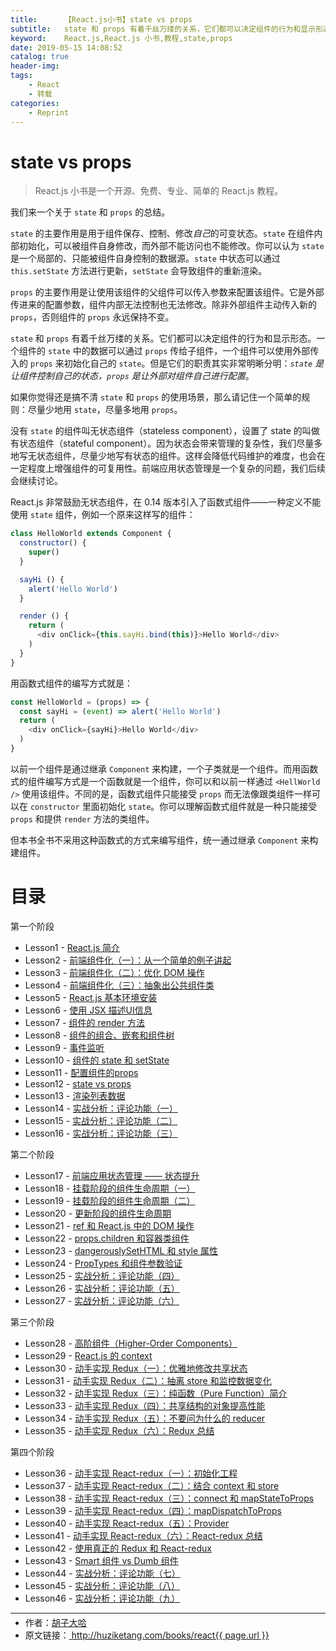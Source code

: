 ```yaml
---
title:      【React.js小书】state vs props
subtitle:   state 和 props 有着千丝万缕的关系，它们都可以决定组件的行为和显示形态。本文介绍 React.js 中对 state 和 props 的总结。
keyword:    React.js,React.js 小书,教程,state,props
date: 2019-05-15 14:08:52
catalog: true
header-img:
tags:
    - React
    - 转载
categories: 
    - Reprint
---
```


# state vs props

> React.js 小书是一个开源、免费、专业、简单的 React.js 教程。

我们来一个关于 `state` 和 `props` 的总结。

`state` 的主要作用是用于组件保存、控制、修改*自己*的可变状态。`state` 在组件内部初始化，可以被组件自身修改，而外部不能访问也不能修改。你可以认为 `state` 是一个局部的、只能被组件自身控制的数据源。`state` 中状态可以通过 `this.setState` 方法进行更新，`setState` 会导致组件的重新渲染。

`props` 的主要作用是让使用该组件的父组件可以传入参数来配置该组件。它是外部传进来的配置参数，组件内部无法控制也无法修改。除非外部组件主动传入新的 `props`，否则组件的 `props` 永远保持不变。

`state` 和 `props` 有着千丝万缕的关系。它们都可以决定组件的行为和显示形态。一个组件的 `state` 中的数据可以通过 `props` 传给子组件，一个组件可以使用外部传入的 `props` 来初始化自己的 `state`。但是它们的职责其实非常明晰分明：*`state` 是让组件控制自己的状态，`props` 是让外部对组件自己进行配置*。

如果你觉得还是搞不清 `state` 和 `props` 的使用场景，那么请记住一个简单的规则：尽量少地用 `state`，尽量多地用 `props`。

没有 `state` 的组件叫无状态组件（stateless component），设置了 state 的叫做有状态组件（stateful component）。因为状态会带来管理的复杂性，我们尽量多地写无状态组件，尽量少地写有状态的组件。这样会降低代码维护的难度，也会在一定程度上增强组件的可复用性。前端应用状态管理是一个复杂的问题，我们后续会继续讨论。

React.js 非常鼓励无状态组件，在 0.14 版本引入了函数式组件——一种定义不能使用 `state` 组件，例如一个原来这样写的组件：

```javascript
class HelloWorld extends Component {
  constructor() {
    super()
  }

  sayHi () {
    alert('Hello World')
  }

  render () {
    return (
      <div onClick={this.sayHi.bind(this)}>Hello World</div>
    )
  }
}
```

用函数式组件的编写方式就是：

```javascript
const HelloWorld = (props) => {
  const sayHi = (event) => alert('Hello World')
  return (
    <div onClick={sayHi}>Hello World</div>
  )
}
```

以前一个组件是通过继承 `Component` 来构建，一个子类就是一个组件。而用函数式的组件编写方式是一个函数就是一个组件，你可以和以前一样通过 `<HellWorld />` 使用该组件。不同的是，函数式组件只能接受 `props` 而无法像跟类组件一样可以在 `constructor` 里面初始化 `state`。你可以理解函数式组件就是一种只能接受 `props` 和提供 `render` 方法的类组件。

但本书全书不采用这种函数式的方式来编写组件，统一通过继承 `Component` 来构建组件。

# 目录

第一个阶段

- Lesson1 - [React.js 简介][1]
- Lesson2 - [前端组件化（一）：从一个简单的例子讲起][2]
- Lesson3 - [前端组件化（二）：优化 DOM 操作][3]
- Lesson4 - [前端组件化（三）：抽象出公共组件类][4]
- Lesson5 - [React.js 基本环境安装][5]
- Lesson6 - [使用 JSX 描述UI信息][6]
- Lesson7 - [组件的 render 方法][7]
- Lesson8 - [组件的组合、嵌套和组件树][8]
- Lesson9 - [事件监听][9]
- Lesson10 - [组件的 state 和 setState][10]
- Lesson11 - [配置组件的props][11]
- Lesson12 - [state vs props][12]
- Lesson13 - [渲染列表数据][13]
- Lesson14 - [实战分析：评论功能（一）][14]
- Lesson15 - [实战分析：评论功能（二）][15]
- Lesson16 - [实战分析：评论功能（三）][16]

第二个阶段

- Lesson17 - [前端应用状态管理 —— 状态提升][17]
- Lesson18 - [挂载阶段的组件生命周期（一）][18]
- Lesson19 - [挂载阶段的组件生命周期（二）][19]
- Lesson20 - [更新阶段的组件生命周期][20]
- Lesson21 - [ref 和 React.js 中的 DOM 操作][21]
- Lesson22 - [props.children 和容器类组件][22]
- Lesson23 - [dangerouslySetHTML 和 style 属性][23]
- Lesson24 - [PropTypes 和组件参数验证][24]
- Lesson25 - [实战分析：评论功能（四）][25]
- Lesson26 - [实战分析：评论功能（五）][26]
- Lesson27 - [实战分析：评论功能（六）][27]

第三个阶段

- Lesson28 - [高阶组件（Higher-Order Components）][28]
- Lesson29 - [React.js 的 context][29]
- Lesson30 - [动手实现 Redux（一）：优雅地修改共享状态][30]
- Lesson31 - [动手实现 Redux（二）：抽离 store 和监控数据变化][31]
- Lesson32 - [动手实现 Redux（三）：纯函数（Pure Function）简介][32]
- Lesson33 - [动手实现 Redux（四）：共享结构的对象提高性能][33]
- Lesson34 - [动手实现 Redux（五）：不要问为什么的 reducer][34]
- Lesson35 - [动手实现 Redux（六）：Redux 总结][35]

第四个阶段  

- Lesson36 - [动手实现 React-redux（一）：初始化工程][36]
- Lesson37 - [动手实现 React-redux（二）：结合 context 和 store][37]
- Lesson38 - [动手实现 React-redux（三）：connect 和 mapStateToProps][38]
- Lesson39 - [动手实现 React-redux（四）：mapDispatchToProps][39]
- Lesson40 - [动手实现 React-redux（五）：Provider][40]
- Lesson41 - [动手实现 React-redux（六）：React-redux 总结][41]
- Lesson42 - [使用真正的 Redux 和 React-redux][42]
- Lesson43 - [Smart 组件 vs Dumb 组件][43]
- Lesson44 - [实战分析：评论功能（七）][44]
- Lesson45 - [实战分析：评论功能（八）][45]
- Lesson46 - [实战分析：评论功能（九）][46]

[1]: https://fangzhioo.github.io/reprint/ReactBooks/post-1/
[2]: https://fangzhioo.github.io/reprint/ReactBooks/post-2/
[3]: https://fangzhioo.github.io/reprint/ReactBooks/post-3/
[4]: https://fangzhioo.github.io/reprint/ReactBooks/post-4/
[5]: https://fangzhioo.github.io/reprint/ReactBooks/post-5/
[6]: https://fangzhioo.github.io/reprint/ReactBooks/post-6/
[7]: https://fangzhioo.github.io/reprint/ReactBooks/post-7/
[8]: https://fangzhioo.github.io/reprint/ReactBooks/post-8/
[9]: https://fangzhioo.github.io/reprint/ReactBooks/post-9/
[10]: https://fangzhioo.github.io/reprint/ReactBooks/post-10/
[11]: https://fangzhioo.github.io/reprint/ReactBooks/post-11/
[12]: https://fangzhioo.github.io/reprint/ReactBooks/post-12/
[13]: https://fangzhioo.github.io/reprint/ReactBooks/post-13/
[14]: https://fangzhioo.github.io/reprint/ReactBooks/post-14/
[15]: https://fangzhioo.github.io/reprint/ReactBooks/post-15/
[16]: https://fangzhioo.github.io/reprint/ReactBooks/post-16/
[17]: https://fangzhioo.github.io/reprint/ReactBooks/post-17/
[18]: https://fangzhioo.github.io/reprint/ReactBooks/post-18/
[19]: https://fangzhioo.github.io/reprint/ReactBooks/post-19/
[20]: https://fangzhioo.github.io/reprint/ReactBooks/post-20/
[21]: https://fangzhioo.github.io/reprint/ReactBooks/post-21/
[22]: https://fangzhioo.github.io/reprint/ReactBooks/post-22/
[23]: https://fangzhioo.github.io/reprint/ReactBooks/post-23/
[24]: https://fangzhioo.github.io/reprint/ReactBooks/post-24/
[25]: https://fangzhioo.github.io/reprint/ReactBooks/post-25/
[26]: https://fangzhioo.github.io/reprint/ReactBooks/post-26/
[27]: https://fangzhioo.github.io/reprint/ReactBooks/post-27/
[28]: https://fangzhioo.github.io/reprint/ReactBooks/post-28/
[29]: https://fangzhioo.github.io/reprint/ReactBooks/post-29/
[30]: https://fangzhioo.github.io/reprint/ReactBooks/post-30/
[31]: https://fangzhioo.github.io/reprint/ReactBooks/post-31/
[32]: https://fangzhioo.github.io/reprint/ReactBooks/post-32/
[33]: https://fangzhioo.github.io/reprint/ReactBooks/post-33/
[34]: https://fangzhioo.github.io/reprint/ReactBooks/post-34/
[35]: https://fangzhioo.github.io/reprint/ReactBooks/post-35/
[36]: https://fangzhioo.github.io/reprint/ReactBooks/post-36/
[37]: https://fangzhioo.github.io/reprint/ReactBooks/post-37/
[38]: https://fangzhioo.github.io/reprint/ReactBooks/post-38/
[39]: https://fangzhioo.github.io/reprint/ReactBooks/post-39/
[40]: https://fangzhioo.github.io/reprint/ReactBooks/post-40/
[41]: https://fangzhioo.github.io/reprint/ReactBooks/post-41/
[42]: https://fangzhioo.github.io/reprint/ReactBooks/post-42/
[43]: https://fangzhioo.github.io/reprint/ReactBooks/post-43/
[44]: https://fangzhioo.github.io/reprint/ReactBooks/post-44/
[45]: https://fangzhioo.github.io/reprint/ReactBooks/post-45/
[46]: https://fangzhioo.github.io/reprint/ReactBooks/post-46/

* * *

<ul style='font-size: 14px; margin-top: -10px;'>
  <li>
    作者：<a href="https://www.zhihu.com/people/hu-zi-da-ha" target="_blank">胡子大哈</a>
  </li>
  <li>
    原文链接：<a href="http://huziketang.com/books/react{{ page.url }}"> http://huziketang.com/books/react{{ page.url }} </a>
  </li>
</ul>
